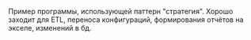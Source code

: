 Пример программы, использующей паттерн "стратегия". 
Хорошо заходит для ETL, переноса конфигураций, формирования отчётов на экселе, изменений в бд.
